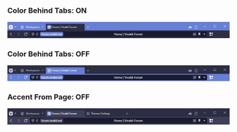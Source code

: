 ### Color Behind Tabs: ON

![color_behind_tabs_on](Pictures/color_behind_tabs_on.jpg)

### Color Behind Tabs: OFF

![color_behind_tabs_off](Pictures/color_behind_tabs_off.jpg)

### Accent From Page: OFF

![accent_from_page_off](Pictures/accent_from_page_off.jpg)
